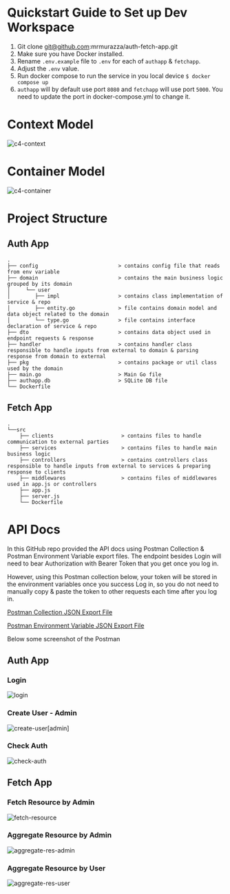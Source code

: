 # Quickstart Guide to Set up Dev Workspace

1. Git clone git@github.com:mrmurazza/auth-fetch-app.git
2. Make sure you have Docker installed.
3. Rename `.env.example` file to `.env` for each of `authapp` & `fetchapp`.
4. Adjust the `.env` value.
5. Run docker compose to run the service in you local device
   `$ docker compose up`
6. `authapp` will by default use port `8080` and `fetchapp` will use port `5000`. You need to update the port in docker-compose.yml to change it.

# Context Model
![c4-context](c4-model/auth-fetch-app-c4model-context.png)

# Container Model
![c4-container](c4-model/auth-fetch-app-c4model-container.png)

# Project Structure

## Auth App
```
.
├── config                          > contains config file that reads from env variable
├── domain                          > contains the main business logic grouped by its domain
│     └── user                      
│        ├── impl                   > contains class implementation of service & repo
│        ├── entity.go              > file contains domain model and data object related to the domain 
│        └── type.go                > file contains interface declaration of service & repo
├── dto                             > contains data object used in endpoint requests & response
├── handler                         > contains handler class responsible to handle inputs from external to domain & parsing response from domain to external
├── pkg                             > contains package or util class used by the domain
├── main.go                         > Main Go file
├── authapp.db                      > SQLite DB file
└── Dockerfile 
```

## Fetch App
```
.
└──src
    ├── clients                      > contains files to handle communication to external parties
    ├── services                     > contains files to handle main business logic 
    ├── controllers                  > contains controllers class responsible to handle inputs from external to services & preparing response to clients
    ├── middlewares                  > contains files of middlewares used in app.js or controllers
    ├── app.js
    ├── server.js                    
    └── Dockerfile 
```

# API Docs

In this GitHub repo provided the API docs using Postman Collection & Postman Environment Variable export files.
The endpoint besides Login will need to bear Authorization with Bearer Token that you get once you log in.

However, using this Postman collection below, your token will be stored in the environment variables once you success Log in, 
so you do not need to manually copy & paste the token to other requests each time after you log in.

[Postman Collection JSON Export File](postman/auth-fetch-app.postman_collection.json)

[Postman Environment Variable JSON Export File](postman/auth-fetch-app.postman_environment.json)

Below some screenshot of the Postman

## Auth App
### Login
![login](postman/screenshot/login-user[ADMIN].png)

### Create User - Admin
![create-user[admin]](postman/screenshot/create-user[ADMIN].png)

### Check Auth
![check-auth](postman/screenshot/check-auth[ADMIN].png)

## Fetch App
### Fetch Resource by Admin
![fetch-resource](postman/screenshot/fetch-resource[ADMIN].png)

### Aggregate Resource by Admin
![aggregate-res-admin](postman/screenshot/aggregate-resource[ADMIN].png)

### Aggregate Resource by User
![aggregate-res-user](postman/screenshot/aggregate-resource[USER].png)

